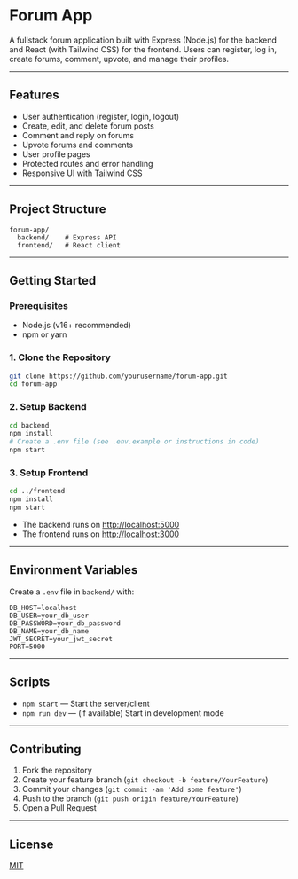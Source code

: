 # Forum App

A fullstack forum application built with Express (Node.js) for the backend and React (with Tailwind CSS) for the frontend. Users can register, log in, create forums, comment, upvote, and manage their profiles.

---

## Features
- User authentication (register, login, logout)
- Create, edit, and delete forum posts
- Comment and reply on forums
- Upvote forums and comments
- User profile pages
- Protected routes and error handling
- Responsive UI with Tailwind CSS

---

## Project Structure
```
forum-app/
  backend/    # Express API
  frontend/   # React client
```

---

## Getting Started

### Prerequisites
- Node.js (v16+ recommended)
- npm or yarn

### 1. Clone the Repository
```sh
git clone https://github.com/yourusername/forum-app.git
cd forum-app
```

### 2. Setup Backend
```sh
cd backend
npm install
# Create a .env file (see .env.example or instructions in code)
npm start
```

### 3. Setup Frontend
```sh
cd ../frontend
npm install
npm start
```

- The backend runs on [http://localhost:5000](http://localhost:5000)
- The frontend runs on [http://localhost:3000](http://localhost:3000)

---

## Environment Variables
Create a `.env` file in `backend/` with:
```
DB_HOST=localhost
DB_USER=your_db_user
DB_PASSWORD=your_db_password
DB_NAME=your_db_name
JWT_SECRET=your_jwt_secret
PORT=5000
```

---

## Scripts
- `npm start` — Start the server/client
- `npm run dev` — (if available) Start in development mode

---

## Contributing
1. Fork the repository
2. Create your feature branch (`git checkout -b feature/YourFeature`)
3. Commit your changes (`git commit -am 'Add some feature'`)
4. Push to the branch (`git push origin feature/YourFeature`)
5. Open a Pull Request

---

## License
[MIT](LICENSE) 